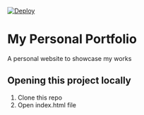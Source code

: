 [![Deploy](https://github.com/falghi/website-portfolio/actions/workflows/main.yml/badge.svg)](https://github.com/falghi/website-portfolio/actions/workflows/main.yml)
# My Personal Portfolio
A personal website to showcase my works

## Opening this project locally
1. Clone this repo
2. Open index.html file
